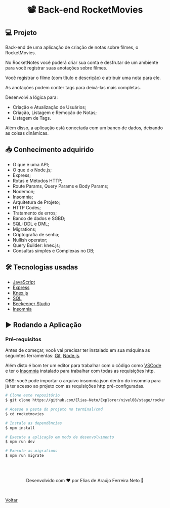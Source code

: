 <h1 align="center">📽 Back-end RocketMovies</h1>

## 💻 Projeto

Back-end de uma aplicação de criação de notas sobre filmes, o RocketMovies.

No RocketNotes você poderá criar sua conta e desfrutar de um ambiente para você registrar suas anotações sobre filmes.

Você registrar o filme (com título e descrição) e atribuir uma nota para ele.

As anotações podem conter tags para deixá-las mais completas.

Desenvolvi a lógica para:

- Criação e Atualização de Usuários;
- Criação, Listagem e Remoção de Notas;
- Listagem de Tags.

Além disso, a aplicação está conectada com um banco de dados, deixando as coisas dinâmicas.

## 📥 Conhecimento adquirido

- O que é uma API;
- O que é o Node.js;
- Express;
- Rotas e Métodos HTTP;
- Route Params, Query Params e Body Params;
- Nodemon;
- Insomnia;
- Arquitetura de Projeto;
- HTTP Codes;
- Tratamento de erros;
- Banco de dados e SGBD;
- SQL: DDL e DML;
- Migrations;
- Criptografia de senha;
- Nullish operator;
- Query Builder: knex.js;
- Consultas simples e Complexas no DB;

## 🛠 Tecnologias usadas

- [JavaScript](https://developer.mozilla.org/en-US/docs/Learn/JavaScript)
- [Express](https://developer.mozilla.org/en-US/docs/Learn/Server-side/Express_Nodejs)
- [Knex.js](https://knexjs.org/)
- [SQL](https://www.sqltutorial.org/)
- [Beekeeper Studio](https://www.beekeeperstudio.io/)
- [Insomnia](https://insomnia.rest/download)

## ▶ Rodando a Aplicação

### Pré-requisitos

Antes de começar, você vai precisar ter instalado em sua máquina as seguintes ferramentas:
[Git](https://git-scm.com), [Node.js](https://nodejs.org/en/).

Além disto é bom ter um editor para trabalhar com o código como [VSCode](https://code.visualstudio.com/) e ter o [Insomnia](https://insomnia.rest/download) instalado para trabalhar com todas as requisições http.

OBS: você pode importar o arquivo insomnia.json dentro do insomnia para já ter acesso ao projeto com as requisições http pré-configuradas.

```bash
# Clone este repositório
$ git clone https://github.com/Elias-Neto/Explorer/nivel08/stage/rocketmovies

# Acesse a pasta do projeto no terminal/cmd
$ cd rocketmovies

# Instale as dependências
$ npm install

# Execute a aplicação em modo de desenvolvimento
$ npm run dev

# Execute as migrations
$ npm run migrate
```

<br>
<br>

<p align="center"> Desenvolvido com ❤ por Elias de Araújo Ferreira Neto 👋 <p>

<br>

<a href="../README.md">Voltar</a>

